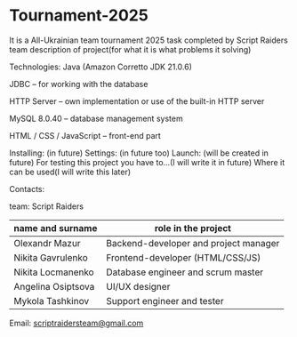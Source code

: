 # Tournament-2025
It is a All-Ukrainian team tournament 2025 task completed by Script Raiders team
description of project(for what it is what problems it solving)

Technologies:
Java (Amazon Corretto JDK 21.0.6)

JDBC – for working with the database

HTTP Server – own implementation or use of the built-in HTTP server

MySQL 8.0.40 – database management system

HTML / CSS / JavaScript – front-end part

Installing:
(in future)
Settings:
(in future too)
Launch:
(will be created in future)
For testing this project you have to...(I will write it in future)
Where it can be used(I will write this later)

Contacts:

team: Script Raiders

| name and surname      | role in the project                    |
|-----------------------|----------------------------------------|
| Olexandr Mazur        | Backend-developer and project manager  |
| Nikita Gavrulenko     | Frontend-developer (HTML/CSS/JS)       |
| Nikita Locmanenko     | Database engineer and scrum master     |
| Angelina Osiptsova    | UI/UX designer                         |
| Mykola Tashkinov      | Support engineer and tester            |


Email: scriptraidersteam@gmail.com
